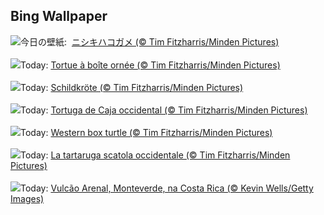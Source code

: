 ## Bing Wallpaper
![](https://www.bing.com/th?id=OHR.WesternBoxTurtle_JA-JP1310734552_UHD.jpg&w=1000)今日の壁紙: &nbsp;[ニシキハコガメ (© Tim Fitzharris/Minden Pictures)](https://www.bing.com/th?id=OHR.WesternBoxTurtle_JA-JP1310734552_UHD.jpg)
<br><br/>
![](https://www.bing.com/th?id=OHR.WesternBoxTurtle_FR-FR2003044235_UHD.jpg&w=1000)Today: [Tortue à boîte ornée (© Tim Fitzharris/Minden Pictures)](https://www.bing.com/th?id=OHR.WesternBoxTurtle_FR-FR2003044235_UHD.jpg)
<br><br/>
![](https://www.bing.com/th?id=OHR.WesternBoxTurtle_DE-DE2199819764_UHD.jpg&w=1000)Today: [Schildkröte (© Tim Fitzharris/Minden Pictures)](https://www.bing.com/th?id=OHR.WesternBoxTurtle_DE-DE2199819764_UHD.jpg)
<br><br/>
![](https://www.bing.com/th?id=OHR.WesternBoxTurtle_ES-ES0948780387_UHD.jpg&w=1000)Today: [Tortuga de Caja occidental (© Tim Fitzharris/Minden Pictures)](https://www.bing.com/th?id=OHR.WesternBoxTurtle_ES-ES0948780387_UHD.jpg)
<br><br/>
![](https://www.bing.com/th?id=OHR.WesternBoxTurtle_EN-GB7102181609_UHD.jpg&w=1000)Today: [Western box turtle (© Tim Fitzharris/Minden Pictures)](https://www.bing.com/th?id=OHR.WesternBoxTurtle_EN-GB7102181609_UHD.jpg)
<br><br/>
![](https://www.bing.com/th?id=OHR.WesternBoxTurtle_IT-IT1413333123_UHD.jpg&w=1000)Today: [La tartaruga scatola occidentale  (© Tim Fitzharris/Minden Pictures)](https://www.bing.com/th?id=OHR.WesternBoxTurtle_IT-IT1413333123_UHD.jpg)
<br><br/>
![](https://www.bing.com/th?id=OHR.BiodiverseCostaRica_PT-BR5409439931_UHD.jpg&w=1000)Today: [Vulcão Arenal, Monteverde, na Costa Rica (© Kevin Wells/Getty Images)](https://www.bing.com/th?id=OHR.BiodiverseCostaRica_PT-BR5409439931_UHD.jpg)
<br><br/>
